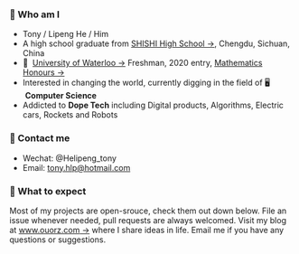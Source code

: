 ### :raising_hand: Who am I
+ Tony / Lipeng He / Him
+ A high school graduate from [SHISHI High School →](http://cdshishi.net), Chengdu, Sichuan, China
+ 🏫 &nbsp;[University of Waterloo →](https://uwaterloo.ca) Freshman, 2020 entry, [Mathematics Honours →](https://uwaterloo.ca/future-students/programs/mathematics)
+ Interested in changing the world, currently digging in the field of 🖥 &nbsp;**Computer Science**
+ Addicted to **Dope Tech** including Digital products, Algorithms, Electric cars, Rockets and Robots

### :information_desk_person:	 Contact me
+ Wechat: @Helipeng_tony
+ Email: tony.hlp@hotmail.com

### :no_good: What to expect
Most of my projects are open-srouce, check them out down below. File an issue whenever needed, pull requests are always welcomed. Visit my blog at [www.ouorz.com →](https://www.ouorz.com) where I share ideas in life. Email me if you have any questions or suggestions.

